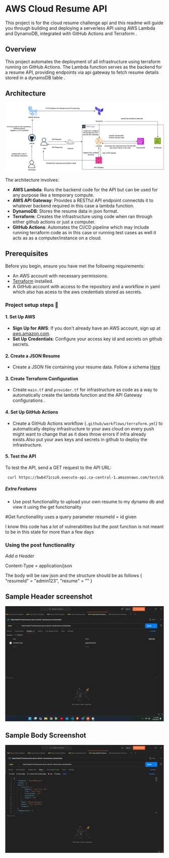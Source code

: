 # AWS Cloud Resume API

This project is for the cloud resume challenge api and this readme  will guide you through building and deploying a serverless API using AWS Lambda and DynamoDB, integrated with GitHub Actions and Terraform .


## Overview

This project automates the deployment of all infrastructure using terraform running on GitHub Actions. The Lambda function serves as the backend for a resume API, providing endpoints via api gateway to fetch resume details stored in a dynamoDB table .

## Architecture

![Architecture Diagram](./diagram.png)

The architecture involves:

- **AWS Lambda**: Runs the backend code for the API but can be used for any purpose like a temporary compute.
- **AWS API Gateway**: Provides a RESTful API endpoint connectds it to whatever backend required in this case a lambda function.
- **DynamoDB**: Stores the resume data in json format.
- **Terraform**: Creates the infrastructure using code when ran through either github actions or just a computer.
- **GitHub Actions**: Automates the CI/CD pipeline which may include running terraform code as in this case or running test cases as well it acts as as a computer/instance on a cloud.

## Prerequisites

Before you begin, ensure you have met the following requirements:

- An AWS account with necessary permissions.
- [Terraform](https://www.terraform.io/downloads.html) installed.
- A GitHub account with access to the repository and a workflow in yaml which also has acess to the aws credentials stored as secrets.


### Project setup steps 🚀

#### 1. Set Up AWS

- **Sign Up for AWS**: If you don't already have an AWS account, sign up at [aws.amazon.com](https://aws.amazon.com/).
- **Set Up Credentials**: Configure your access key id and secrets on github secrets.

#### 2. Create a JSON Resume

- Create a JSON file containing your resume data. Follow a schema [Here](https://jsonresume.org/schema)

#### 3. Create Terraform Configuration

- Create `main.tf` and `provider.tf` for infrastructure as code as a way to automatically create the lambda function and the API Gateway configurations .

#### 4. Set Up GitHub Actions

- Create a GitHub Actions workflow (`.github/workflows/terraform.yml`) to automatically deploy infrastructure to your aws cloud on every push might want to change that as it does throw errors if infra already exists.Also put your aws keys and secrets in github to deploy the infrastructure.

#### 5. Test the API


To test the API, send a GET request to the API URL:
``` bash
 curl https://bwb471csz6.execute-api.ca-central-1.amazonaws.com/test/data?resumeId=RaunakBhargava 

 ```


##### Extra Features 

- Use post functionallity to upload your own resume to my dynamo db and view it using the get functionality 

#Get functionallity uses a query parameter
resumeId = id given 

I know this code has a lot of vulnerablities but the post function is not meant to be in this state for more than a few days 

### Using the post functionality 

_Add a Header_ 

Content-Type = application/json

The body will be raw json and the structure should be as follows 
{
    "resumeId" = "admin123",
    "resume" = ""
}

## Sample Header screenshot 

![Headers](./headers_psot_request.png)

## Sample Body Screenshot 

![Headers](./post_screenshot_body.png)
